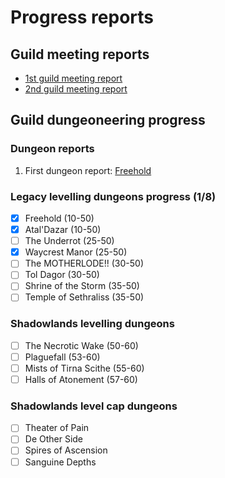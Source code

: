 # Progress reports

## Guild meeting reports

* [1st guild meeting report](fox-2021-07-07.md)
* [2nd guild meeting report](fox-2021-07-14.md)

## Guild dungeoneering progress

### Dungeon reports

1. First dungeon report: [Freehold](fox-2021-07-10.md)

### Legacy levelling dungeons progress (1/8)

- [x] Freehold (10-50)
- [x] Atal'Dazar (10-50)
- [ ] The Underrot (25-50)
- [x] Waycrest Manor (25-50)
- [ ] The MOTHERLODE!! (30-50)
- [ ] Tol Dagor (30-50)
- [ ] Shrine of the Storm (35-50)
- [ ] Temple of Sethraliss (35-50)

### Shadowlands levelling dungeons

- [ ] The Necrotic Wake (50-60)
- [ ] Plaguefall (53-60)
- [ ] Mists of Tirna Scithe (55-60)
- [ ] Halls of Atonement (57-60)
            
### Shadowlands level cap dungeons
               
- [ ] Theater of Pain
- [ ] De Other Side
- [ ] Spires of Ascension
- [ ] Sanguine Depths
